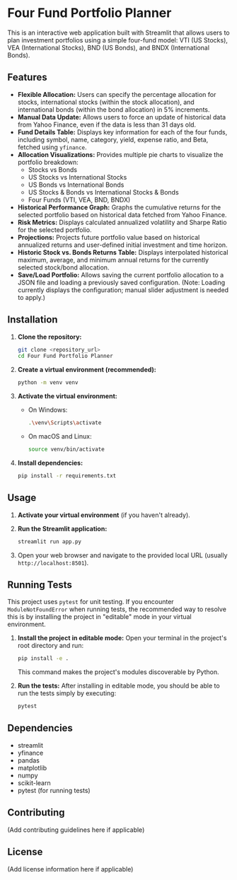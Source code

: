 # Four Fund Portfolio Planner

This is an interactive web application built with Streamlit that allows users to plan investment portfolios using a simple four-fund model: VTI (US Stocks), VEA (International Stocks), BND (US Bonds), and BNDX (International Bonds).

## Features

- **Flexible Allocation:** Users can specify the percentage allocation for stocks, international stocks (within the stock allocation), and international bonds (within the bond allocation) in 5% increments.
- **Manual Data Update:** Allows users to force an update of historical data from Yahoo Finance, even if the data is less than 31 days old.
- **Fund Details Table:** Displays key information for each of the four funds, including symbol, name, category, yield, expense ratio, and Beta, fetched using `yfinance`.
- **Allocation Visualizations:** Provides multiple pie charts to visualize the portfolio breakdown:
    - Stocks vs Bonds
    - US Stocks vs International Stocks
    - US Bonds vs International Bonds
    - US Stocks & Bonds vs International Stocks & Bonds
    - Four Funds (VTI, VEA, BND, BNDX)
- **Historical Performance Graph:** Graphs the cumulative returns for the selected portfolio based on historical data fetched from Yahoo Finance.
- **Risk Metrics:** Displays calculated annualized volatility and Sharpe Ratio for the selected portfolio.
- **Projections:** Projects future portfolio value based on historical annualized returns and user-defined initial investment and time horizon.
- **Historic Stock vs. Bonds Returns Table:** Displays interpolated historical maximum, average, and minimum annual returns for the currently selected stock/bond allocation.
- **Save/Load Portfolio:** Allows saving the current portfolio allocation to a JSON file and loading a previously saved configuration. (Note: Loading currently displays the configuration; manual slider adjustment is needed to apply.)

## Installation

1. **Clone the repository:**
   ```bash
   git clone <repository_url>
   cd Four Fund Portfolio Planner
   ```

2. **Create a virtual environment (recommended):**
   ```bash
   python -m venv venv
   ```

3. **Activate the virtual environment:**
   - On Windows:
     ```bash
     .\venv\Scripts\activate
     ```
   - On macOS and Linux:
     ```bash
     source venv/bin/activate
     ```

4. **Install dependencies:**
   ```bash
   pip install -r requirements.txt
   ```

## Usage

1. **Activate your virtual environment** (if you haven't already).
2. **Run the Streamlit application:**
   ```bash
   streamlit run app.py
   ```

3. Open your web browser and navigate to the provided local URL (usually `http://localhost:8501`).

## Running Tests

This project uses `pytest` for unit testing. If you encounter `ModuleNotFoundError` when running tests, the recommended way to resolve this is by installing the project in "editable" mode in your virtual environment.

1.  **Install the project in editable mode:**
    Open your terminal in the project's root directory and run:
    ```bash
    pip install -e .
    ```
    This command makes the project's modules discoverable by Python.

2.  **Run the tests:**
    After installing in editable mode, you should be able to run the tests simply by executing:
    ```bash
    pytest
    ```

## Dependencies

- streamlit
- yfinance
- pandas
- matplotlib
- numpy
- scikit-learn
- pytest (for running tests)

## Contributing

(Add contributing guidelines here if applicable)

## License

(Add license information here if applicable)
